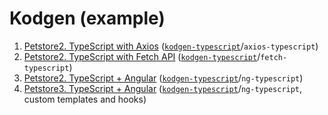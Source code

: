# Kodgen (example)

1. [Petstore2. TypeScript with Axios]() ([`kodgen-typescript`](https://github.com/MacRdy/kodgen-typescript)/`axios-typescript`)
1. [Petstore2. TypeScript with Fetch API]() ([`kodgen-typescript`](https://github.com/MacRdy/kodgen-typescript)/`fetch-typescript`)
1. [Petstore2. TypeScript + Angular]() ([`kodgen-typescript`](https://github.com/MacRdy/kodgen-typescript)/`ng-typescript`)
1. [Petstore3. TypeScript + Angular]() ([`kodgen-typescript`](https://github.com/MacRdy/kodgen-typescript)/`ng-typescript`, custom templates and hooks)
